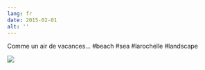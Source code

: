 ```yaml
---
lang: fr
date: 2015-02-01
alt: ''
---
```


Comme un air de vacances... #beach #sea #larochelle #landscape

![](/photos/2015-02-01-1422803552.jpg)